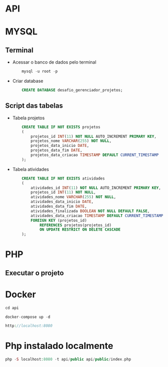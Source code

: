 # API

# MYSQL
## Terminal
- Acessar o banco de dados pelo terminal
    ~~~~sql
        mysql -u root -p
    ~~~~
-  Criar database 
    ~~~~sql
        CREATE DATABASE desafio_gerenciador_projetos;
    ~~~~
## Script das tabelas

- Tabela projetos
    ~~~~sql
        CREATE TABLE IF NOT EXISTS projetos
        (
            projetos_id INT(11) NOT NULL AUTO_INCREMENT PRIMARY KEY,
            projetos_nome VARCHAR(255) NOT NULL,
            projetos_data_inicio DATE,
            projetos_data_fim DATE,
            projetos_data_criacao TIMESTAMP DEFAULT CURRENT_TIMESTAMP
        );
    
- Tabela atividades
    ~~~~sql
        CREATE TABLE IF NOT EXISTS atividades
        (
            atividades_id INT(11) NOT NULL AUTO_INCREMENT PRIMARY KEY,
            projetos_id INT(11) NOT NULL,
            atividades_nome VARCHAR(255) NOT NULL,
            atividades_data_inicio DATE,
            atividades_data_fim DATE,
            atividades_finalizada BOOLEAN NOT NULL DEFAULT FALSE,
            atividades_data_criacao TIMESTAMP DEFAULT CURRENT_TIMESTAMP,
            FOREIGN KEY (projetos_id)
                REFERENCES projetos(projetos_id)
                ON UPDATE RESTRICT ON DELETE CASCADE
        );
    ~~~~

# PHP

## Executar o projeto
# Docker
~~~~php
cd api

docker-compose up -d

http://localhost:8080
~~~~

# Php instalado localmente
~~~~php
php -S localhost:8080 -t api/public api/public/index.php
~~~~



